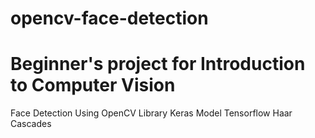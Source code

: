 # opencv-face-detection
# Beginner's project for Introduction to Computer Vision
Face Detection Using OpenCV Library
Keras Model
Tensorflow
Haar Cascades
